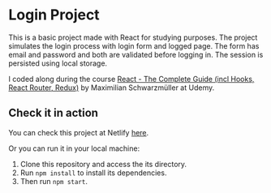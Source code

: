 # Login Project

This is a basic project made with React for studying purposes. The project simulates the login process with login form and logged page. The form has email and password and both are validated before logging in. The session is persisted using local storage.

I coded along during the course [React - The Complete Guide (incl Hooks, React Router, Redux)](https://www.udemy.com/course/react-the-complete-guide-incl-redux/#instructor-2) by Maximilian Schwarzmüller at Udemy.

## Check it in action

You can check this project at Netlify [here](https://user-registration-bc-nogueira.netlify.app/).

Or you can run it in your local machine:

1.  Clone this repository and access the its directory.
2.  Run `npm install` to install its dependencies.
3.  Then run `npm start`.
